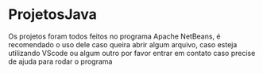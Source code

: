 # ProjetosJava

Os projetos foram todos feitos no programa Apache NetBeans, é recomendado o uso dele caso queira abrir algum arquivo, caso esteja utilizando VScode ou algum outro por favor entrar em contato caso precise de ajuda para rodar o programa
